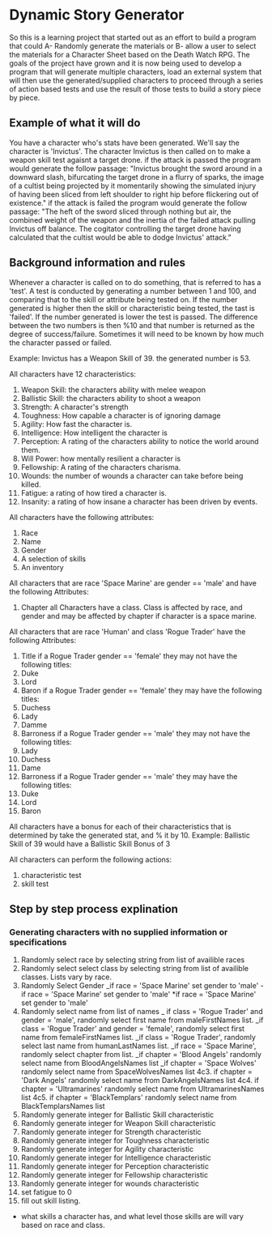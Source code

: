 # Dynamic Story Generator

So this is a learning project that started out as an effort to build a program that could A- Randomly generate the materials or B- allow a user to select the materials for a  Character Sheet based on the Death Watch RPG. The goals of the project have grown and it is now being used to develop a program that will generate multiple characters, load an external system that will then use the generated/supplied characters to proceed through a series of action based tests and use the result of those tests to build a story piece by piece.

## Example of what it will do

You have a character who's stats have been generated. We'll say the character is 'Invictus'. The character Invictus is then called on to make a weapon skill test agaisnt a target drone.
if the attack is passed the program would generate the follow passage:
"Invictus brought the sword around in a downward slash, bifurcating the target drone in a flurry of sparks, the image of a cultist being projected by it momentarily showing the simulated injury of having been sliced from left shoulder to right hip before flickering out of existence."
if the attack is failed the program would generate the follow passage:
"The heft of the sword sliced through nothing but air, the combined weight of the weapon and the inertia of the failed attack pulling Invictus off balance. The cogitator controlling the target drone having calculated that the cultist would be able to dodge Invictus' attack."

## Background information and rules

Whenever a character is called on to do something, that is referred to has a 'test'. A test is conducted by generating a number between 1 and 100, and comparing that to the skill or attribute being tested on. If the number generated is higher then the skill or characteristic being tested, the tast is 'failed'. If the number generated is lower the test is passed. The difference between the two numbers is then %10 and that number is returned as the degree of success/failure. Sometimes it will need to be known by how much the character passed or failed. 

Example:
Invictus has a Weapon Skill of 39. the generated number is 53. 

All characters have 12 characteristics:
1. Weapon Skill: the characters ability with melee weapon
2. Ballistic Skill: the characters ability to shoot a weapon
3. Strength: A character's strength
4. Toughness: How capable a character is of ignoring damage
5. Agility: How fast the character is.
6. Intelligence: How intelligent the character is
7. Perception: A rating of the characters ability to notice the world around them.
8. Will Power: how mentally resilient a character is
9. Fellowship: A rating of the characters charisma.
10. Wounds: the number of wounds a character can take before being killed.
11. Fatigue: a rating of how tired a character is.
12. Insanity: a rating of how insane a character has been driven by events.

All characters have the following attributes:
1. Race
2. Name
3. Gender
4. A selection of skills
5. An inventory 

All characters that are race 'Space Marine' are gender == 'male' and have the following Attributes:
1. Chapter
all Characters have a class. Class is affected by race, and gender and may be affected by chapter if character is a space marine.

All characters that are race 'Human' and class 'Rogue Trader' have the following Attributes:
1. Title
if a Rogue Trader gender == 'female' they may not have the following titles:
1. Duke
2. Lord
3. Baron
if a Rogue Trader gender == 'female' they may have the following titles:
1. Duchess
2. Lady
3. Damme 
4. Barroness
if a Rogue Trader gender == 'male' they may not have the following titles:
1. Lady
2. Duchess
3. Dame
4. Barroness
if a Rogue Trader gender == 'male' they may have the following titles:
1. Duke
2. Lord
3. Baron

All characters have a bonus for each of their characteristics that is determined by take the generated stat, and % it by 10. 
Example: Ballistic Skill of 39 would have a Ballistic Skill Bonus of 3

All characters can perform the following actions:
1. characteristic test
2. skill test

## Step by step process explination
### Generating characters with no supplied information or specifications
1. Randomly select race by selecting string from list of availible races
2. Randomly select select class by selecting string from list of availible classes. Lists vary by race.
3. Randomly Select Gender
   _if race = 'Space Marine' set gender to 'male'
   -if race = 'Space Marine' set gender to 'male'
   *if race = 'Space Marine' set gender to 'male'
4. Randomly select name from list of names
 _ if class = 'Rogue Trader' and gender = 'male', randomly select first name from maleFirstNames list. 
 _if class = 'Rogue Trader' and gender = 'female', randomly select first name from femaleFirstNames list.
 _if class = 'Rogue Trader', randomly select last name from humanLastNames list.
 _if race = 'Space Marine', randomly select chapter from list.
   _if chapter = 'Blood Angels' randomly select name from BloodAngelsNames list 
   _if chapter = 'Space Wolves' randomly select name from SpaceWolvesNames list
4c3. if chapter = 'Dark Angels' randomly select name from DarkAngelsNames list
4c4. if chapter = 'Ultramarines' randomly select name from UltramarinesNames list
4c5. if chapter = 'BlackTemplars' randomly select name from BlackTemplarsNames list
5. Randomly generate integer for Ballistic Skill characteristic
6. Randomly generate integer for Weapon Skill characteristic
7. Randomly generate integer for Strength characteristic
8. Randomly generate integer for Toughness characteristic
9. Randomly generate integer for Agility characteristic
10. Randomly generate integer for Intelligence characteristic
11. Randomly generate integer for Perception characteristic
12. Randomly generate integer for Fellowship characteristic
13. Randomly generate integer for wounds characteristic
14. set fatigue to 0
15. fill out skill listing.
- what skills a character has, and what level those skills are will vary based on race and class.

